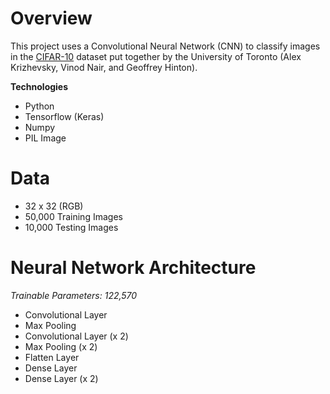 # Overview
This project uses a Convolutional Neural Network (CNN) to classify images in the [CIFAR-10](https://www.cs.toronto.edu/~kriz/cifar.html) dataset put together by the University of Toronto (Alex Krizhevsky, Vinod Nair, and Geoffrey Hinton). 

**Technologies**
- Python
- Tensorflow (Keras)
- Numpy
- PIL Image

# Data
- 32 x 32 (RGB)
- 50,000 Training Images
- 10,000 Testing Images

# Neural Network Architecture 
*Trainable Parameters: 122,570*
- Convolutional Layer 
- Max Pooling
- Convolutional Layer (x 2)
- Max Pooling (x 2)
- Flatten Layer 
- Dense Layer
- Dense Layer (x 2)
